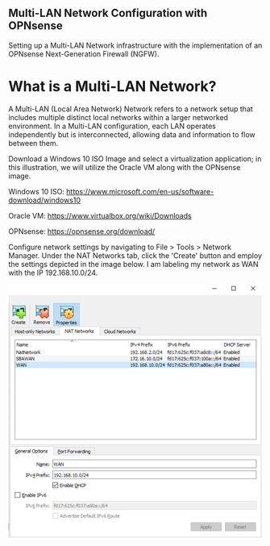 ## Multi-LAN Network Configuration with OPNsense
Setting up a Multi-LAN Network infrastructure with the implementation of an OPNsense Next-Generation Firewall (NGFW).

# What is a Multi-LAN Network?
A Multi-LAN (Local Area Network) Network refers to a network setup that includes multiple distinct local networks within a larger networked environment. In a Multi-LAN configuration, each LAN operates independently but is interconnected, allowing data and information to flow between them.

Download a Windows 10 ISO Image and select a virtualization application; in this illustration, we will utilize the Oracle VM along with the OPNsense image.

Windows 10 ISO:
https://www.microsoft.com/en-us/software-download/windows10

Oracle VM:
https://www.virtualbox.org/wiki/Downloads

OPNsense:
https://opnsense.org/download/

Configure network settings by navigating to File > Tools > Network Manager. Under the NAT Networks tab, click the 'Create' button and employ the settings depicted in the image below. I am labeling my network as WAN with the IP 192.168.10.0/24.

![Screenshot](https://github.com/DsonSolo/Multi-LAN-Network-Configuration-with-OPNsense/blob/main/Start.png)





